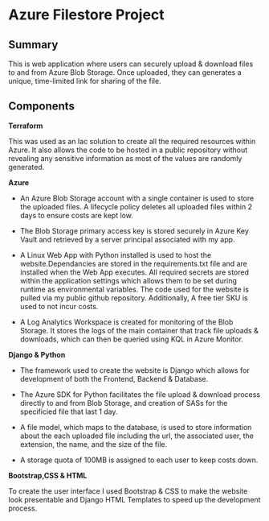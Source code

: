 # Azure Filestore Project

## Summary

This is web application where users can securely upload & download files to and from Azure Blob Storage. Once uploaded, they can generates a unique, time-limited link for sharing of the file.

## Components

**Terraform**

This was used as an Iac solution to create all the required resources within Azure. It also allows the code to be hosted in a public repository without revealing any sensitive information as most of the values are randomly generated. 

**Azure**

- An Azure Blob Storage account with a single container is used to store the uploaded files. A lifecycle policy deletes all uploaded files within 2 days to ensure costs are kept low.

- The Blob Storage primary access key is stored securely in Azure Key Vault and retrieved by a server principal associated with my app.

- A Linux Web App with Python installed is used to host the website.Dependancies are stored in the requirements.txt file and are installed when the Web App executes. All required secrets are stored within the application settings which allows them to be set during runtime as environmental variables. The code used for the website is pulled via my public github repository. Additionally, A free tier SKU is used to not incur costs.  

- A Log Analytics Workspace is created for monitoring of the Blob Storage. It stores the logs of the main container that track file uploads & downloads, which can then be queried using KQL in Azure Monitor.

**Django & Python**

- The framework used to create the website is Django which allows for development of both the Frontend, Backend & Database.

- The Azure SDK for Python facilitates the file upload & download process directly to and from Blob Storage, and creation of SASs for the specificied file that last 1 day.

- A file model, which maps to the database, is used to store information about the each uploaded file including the url, the associated user, the extension, the name, and the size of the file.

- A storage quota of 100MB is assigned to each user to keep costs down.

**Bootstrap,CSS & HTML**

To create the user interface I used Bootstrap & CSS to make the website look presentable and Django HTML Templates to speed up the development process.